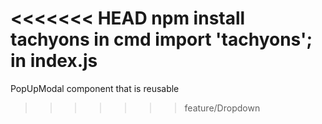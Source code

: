 <<<<<<< HEAD
npm install tachyons in cmd
import 'tachyons'; in index.js
=======
PopUpModal component that is reusable 
>>>>>>> feature/Dropdown
